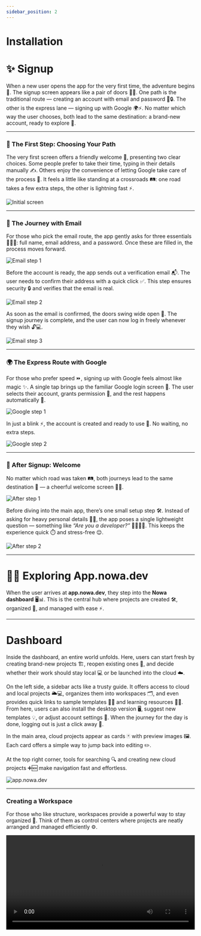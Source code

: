 ```yaml
---
sidebar_position: 2
---
```


# Installation  

# ✨ Signup  

When a new user opens the app for the very first time, the adventure begins 🎉. The signup screen appears like a pair of doors 🔑✨. One path is the traditional route — creating an account with email and password 📧🔒. The other is the express lane — signing up with Google 🌍⚡. No matter which way the user chooses, both lead to the same destination: a brand-new account, ready to explore 🎊.  

---

### 🏁 The First Step: Choosing Your Path  

The very first screen offers a friendly welcome 👋, presenting two clear choices. Some people prefer to take their time, typing in their details manually ✍️. Others enjoy the convenience of letting Google take care of the process 🤖. It feels a little like standing at a crossroads 🛤️: one road takes a few extra steps, the other is lightning fast ⚡.  

![Initial screen](/img/signup/1.png)  

---

### 📧 The Journey with Email  

For those who pick the email route, the app gently asks for three essentials 👤📩🔑: full name, email address, and a password. Once these are filled in, the process moves forward.  

![Email step 1](/img/signup/email/1.png)  

Before the account is ready, the app sends out a verification email 📬. The user needs to confirm their address with a quick click ✅. This step ensures security 🔒 and verifies that the email is real.  

![Email step 2](/img/signup/email/2.png)  

As soon as the email is confirmed, the doors swing wide open 🎉. The signup journey is complete, and the user can now log in freely whenever they wish 🔓💻.  

![Email step 3](/img/signup/email/3.png)  

---

### 🌍 The Express Route with Google  

For those who prefer speed ⏩, signing up with Google feels almost like magic ✨. A single tap brings up the familiar Google login screen 👀. The user selects their account, grants permission 🙌, and the rest happens automatically 🤖.  

![Google step 1](/img/signup/google/1.png)  

In just a blink ⚡, the account is created and ready to use 🚀. No waiting, no extra steps.  

![Google step 2](/img/signup/google/2.png)  

---

### 🎉 After Signup: Welcome  

No matter which road was taken 🛤️, both journeys lead to the same destination 🌟 — a cheerful welcome screen 👋🎊.  

![After step 1](/img/signup/after/1.png)  

Before diving into the main app, there’s one small setup step 🛠️. Instead of asking for heavy personal details 🙅‍♂️, the app poses a single lightweight question — something like *“Are you a developer?”* 👨‍💻👩‍💻. This keeps the experience quick ⏱️ and stress-free 😌.  

![After step 2](/img/signup/after/2.png)  

---

# 🎉🚀 Exploring App.nowa.dev  

When the user arrives at **app.nowa.dev**, they step into the **Nowa dashboard** 🖥️📊. This is the central hub where projects are created 🛠️, organized 🧩, and managed with ease ⚡.  

---

# Dashboard  

Inside the dashboard, an entire world unfolds. Here, users can start fresh by creating brand-new projects 🏗️, reopen existing ones 📂, and decide whether their work should stay local 💻 or be launched into the cloud ☁️.  

On the left side, a sidebar acts like a trusty guide. It offers access to cloud and local projects 🌥️💻, organizes them into workspaces 🗂️, and even provides quick links to sample templates 📝🎨 and learning resources 🎥📖. From here, users can also install the desktop version 🖥️, suggest new templates 💡, or adjust account settings 🔧. When the journey for the day is done, logging out is just a click away 👋.  

In the main area, cloud projects appear as cards 🃏 with preview images 🖼️. Each card offers a simple way to jump back into editing ✏️.  

At the top right corner, tools for searching 🔍 and creating new cloud projects ➕🆕 make navigation fast and effortless.  

![app.nowa.dev](/img/app.png)  

---

### Creating a Workspace  

For those who like structure, workspaces provide a powerful way to stay organized 📑. Think of them as control centers where projects are neatly arranged and managed efficiently ⚙️.  

<video src="/videos/getting-started/createworkspace.webm" controls width="100%" />  

---

# 📂 Projects: Local or Cloud?  

When starting a project, the user faces a new decision ⚖️: should the work live on the local machine 💻, or should it soar into the cloud ☁️? Both paths offer unique strengths, and the best choice depends on the journey ahead 🌍.  

---

### ☁️ Cloud Development  

Choosing the cloud feels like setting up in a shared creative studio 🌟🏢. Projects are stored online 📦, accessible from anywhere 🌍, and easy to share with teammates 🤝. This approach shines when collaboration 👥, speed 🚀, and global access 🌐 are the priorities.  

<video src="/videos/getting-started/create-cloud.webm" controls width="100%" />  

---

### 💻 Local Development  

Keeping projects local feels more like working in a private workshop 🛠️🏡. Everything remains safely inside the user’s own computer 🖥️, protected from outside access 🔒. This path is ideal when working offline 📴, handling sensitive information 🗄️, or testing in simulators 👨‍🔬. It offers full control ⚙️ and independence.  

👉 For a deeper look at local projects, see [this guide](..\local-project-simulator\createlocalproject.md).  

---

### 🎯 Making the Choice  

In the end, there is no wrong decision 🙅‍♂️. Some journeys are better suited to the privacy of local development 🏡, while others thrive in the shared, connected space of the cloud ☁️. What matters most is choosing the environment that fits today’s needs and tomorrow’s ambitions 🗓️. Whichever road is taken, the app is always ready to walk beside the user 👣✨.  
